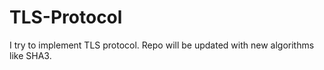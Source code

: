 # TLS-Protocol

I try to implement TLS protocol. Repo will be updated with new algorithms like SHA3.